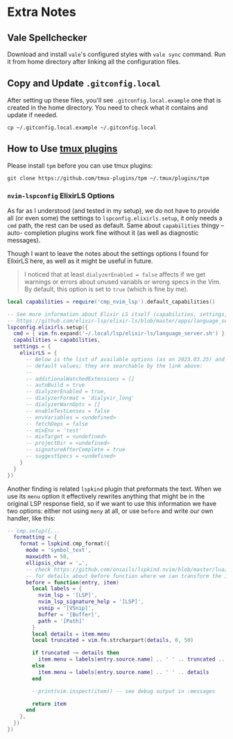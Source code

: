 # Extra Notes

## Vale Spellchecker

Download and install `vale`'s configured styles with `vale sync` command. Run it from home directory after linking all the configuration files.

## Copy and Update `.gitconfig.local`

After setting up these files, you'll see `.gitconfig.local.example` one that is
created in the home directory. You need to check what it contains and update if
needed.

```console
cp ~/.gitconfig.local.example ~/.gitconfig.local
```

## How to Use [tmux plugins](https://github.com/tmux-plugins)

Please install `tpm` before you can use tmux plugins:

```console
git clone https://github.com/tmux-plugins/tpm ~/.tmux/plugins/tpm
```

### `nvim-lspconfig` ElixirLS Options

As far as I understood (and tested in my setup), we do not have to provide all
(or even some) the settings to `lspconfig.elixirls.setup`, it only needs a `cmd`
path, the rest can be used as default. Same about `capabilities` thingy – auto-
completion plugins work fine without it (as well as diagnostic messages).

Though I want to leave the notes about the settings options I found for ElixirLS
here, as well as it might be useful in future.

> I noticed that at least `dialyzerEnabled = false` affects if we get warnings
> or errors about unused variabls or wrong specs in the Vim. By default, this
> option is set to `true` (which is fine by me).

```lua
local capabilities = require('cmp_nvim_lsp').default_capabilities()

-- See more information about Elixir LS itself (capabilities, settings, etc.) here:
-- https://github.com/elixir-lsp/elixir-ls/blob/master/apps/language_server/lib/language_server/server.ex
lspconfig.elixirls.setup({
  cmd = { vim.fn.expand('~/.local/lsp/elixir-ls/language_server.sh') },
  capabilities = capabilities,
  settings = {
    elixirLS = {
      -- Below is the list of available options (as on 2023.03.25) and their
      -- default values; they are searchable by the link above:
      --
      -- additionalWatchedExtensions = []
      -- autoBuild = true
      -- dialyzerEnabled = true,
      -- dialyzerFormat = 'dialyxir_long'
      -- dialyzerWarnOpts = []
      -- enableTestLenses = false
      -- envVariables = <undefined>
      -- fetchDeps = false
      -- mixEnv = 'test'
      -- mixTarget = <undefined>
      -- projectDir = <undefined>
      -- signatureAfterComplete = true
      -- suggestSpecs = <undefined>
    }
  }
})
```

Another finding is related `lspkind` plugin that preformats the text. When we
use its `menu` option it effectively rewrites anything that might be in the
original LSP response field, so if we want to use this information we have two
options: either not using `meny` at all, or use `before` and write our own
handler, like this:

```lua
-- cmp.setup({...
  formatting = {
    format = lspkind.cmp_format({
      mode = 'symbol_text',
      maxwidth = 50,
      ellipsis_char = '…',
      -- check https://github.com/onsails/lspkind.nvim/blob/master/lua/lspkind/init.lua
      -- for details about before function where we can transform the item
      before = function(entry, item)
        local labels = {
          nvim_lsp = '[LSP]',
          nvim_lsp_signature_help = '[LSP]',
          vsnip = '[VSnip]',
          buffer = '[Buffer]',
          path = '[Path]'
        }
        local details = item.menu
        local truncated = vim.fn.strcharpart(details, 0, 50)

        if truncated ~= details then
          item.menu = labels[entry.source.name] .. ' ' .. truncated .. '…'
        else
          item.menu = labels[entry.source.name] .. ' ' .. details
        end

        --print(vim.inspect(item)) -- see debug output in :messages

        return item
      end
    },
  })
})
```
